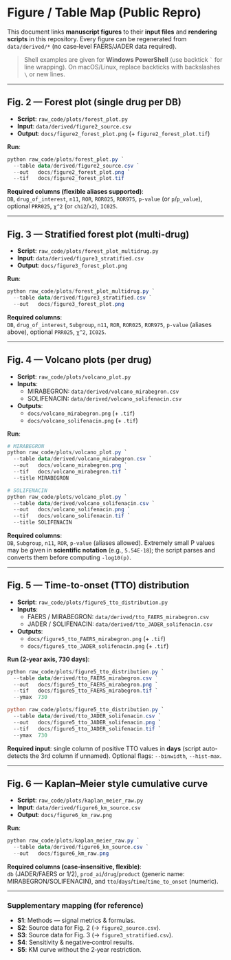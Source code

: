 # Figure / Table Map (Public Repro)

This document links **manuscript figures** to their **input files** and **rendering scripts** in this repository. Every figure can be regenerated from `data/derived/*` (no case‑level FAERS/JADER data required).

> Shell examples are given for **Windows PowerShell** (use backtick `` ` `` for line wrapping). On macOS/Linux, replace backticks with backslashes `\` or new lines.

---

## Fig. 2 — Forest plot (single drug per DB)

- **Script**: `raw_code/plots/forest_plot.py`
- **Input**: `data/derived/figure2_source.csv`
- **Output**: `docs/figure2_forest_plot.png` (+ `figure2_forest_plot.tif`)

**Run**:
```powershell
python raw_code/plots/forest_plot.py `
  --table data/derived/figure2_source.csv `
  --out   docs/figure2_forest_plot.png `
  --tif   docs/figure2_forest_plot.tif
```

**Required columns (flexible aliases supported)**:  
`DB`, `drug_of_interest`, `n11`, `ROR`, `ROR025`, `ROR975`, `p-value` (or `p`/`p_value`), optional `PRR025`, `χ^2` (or `chi2`/`x2`), `IC025`.

---

## Fig. 3 — Stratified forest plot (multi-drug)

- **Script**: `raw_code/plots/forest_plot_multidrug.py`
- **Input**: `data/derived/figure3_stratified.csv`
- **Output**: `docs/figure3_forest_plot.png`

**Run**:
```powershell
python raw_code/plots/forest_plot_multidrug.py `
  --table data/derived/figure3_stratified.csv `
  --out   docs/figure3_forest_plot.png
```

**Required columns**:  
`DB`, `drug_of_interest`, `Subgroup`, `n11`, `ROR`, `ROR025`, `ROR975`, `p-value` (aliases above), optional `PRR025`, `χ^2`, `IC025`.

---

## Fig. 4 — Volcano plots (per drug)

- **Script**: `raw_code/plots/volcano_plot.py`
- **Inputs**:  
  - MIRABEGRON: `data/derived/volcano_mirabegron.csv`  
  - SOLIFENACIN: `data/derived/volcano_solifenacin.csv`
- **Outputs**:  
  - `docs/volcano_mirabegron.png` (+ `.tif`)  
  - `docs/volcano_solifenacin.png` (+ `.tif`)

**Run**:
```powershell
# MIRABEGRON
python raw_code/plots/volcano_plot.py `
  --table data/derived/volcano_mirabegron.csv `
  --out   docs/volcano_mirabegron.png `
  --tif   docs/volcano_mirabegron.tif `
  --title MIRABEGRON

# SOLIFENACIN
python raw_code/plots/volcano_plot.py `
  --table data/derived/volcano_solifenacin.csv `
  --out   docs/volcano_solifenacin.png `
  --tif   docs/volcano_solifenacin.tif `
  --title SOLIFENACIN
```

**Required columns**:  
`DB`, `Subgroup`, `n11`, `ROR`, `p-value` (aliases allowed). Extremely small P values may be given in **scientific notation** (e.g., `5.54E-18`); the script parses and converts them before computing `-log10(p)`.

---

## Fig. 5 — Time-to-onset (TTO) distribution

- **Script**: `raw_code/plots/figure5_tto_distribution.py`
- **Inputs**:  
  - FAERS / MIRABEGRON: `data/derived/tto_FAERS_mirabegron.csv`  
  - JADER / SOLIFENACIN: `data/derived/tto_JADER_solifenacin.csv`
- **Outputs**:  
  - `docs/figure5_tto_FAERS_mirabegron.png` (+ `.tif`)  
  - `docs/figure5_tto_JADER_solifenacin.png` (+ `.tif`)

**Run (2‑year axis, 730 days)**:
```powershell
python raw_code/plots/figure5_tto_distribution.py `
  --table data/derived/tto_FAERS_mirabegron.csv `
  --out   docs/figure5_tto_FAERS_mirabegron.png `
  --tif   docs/figure5_tto_FAERS_mirabegron.tif `
  --ymax  730

python raw_code/plots/figure5_tto_distribution.py `
  --table data/derived/tto_JADER_solifenacin.csv `
  --out   docs/figure5_tto_JADER_solifenacin.png `
  --tif   docs/figure5_tto_JADER_solifenacin.tif `
  --ymax  730
```

**Required input**: single column of positive TTO values in **days** (script auto-detects the 3rd column if unnamed). Optional flags: `--binwidth`, `--hist-max`.

---

## Fig. 6 — Kaplan–Meier style cumulative curve

- **Script**: `raw_code/plots/kaplan_meier_raw.py`
- **Input**: `data/derived/figure6_km_source.csv`
- **Output**: `docs/figure6_km_raw.png`

**Run**:
```powershell
python raw_code/plots/kaplan_meier_raw.py `
  --table data/derived/figure6_km_source.csv `
  --out   docs/figure6_km_raw.png
```

**Required columns (case‑insensitive, flexible)**:  
`db` (JADER/FAERS or 1/2), `prod_ai`/`drug`/`product` (generic name: MIRABEGRON/SOLIFENACIN), and `tto`/`days`/`time`/`time_to_onset` (numeric).

---

### Supplementary mapping (for reference)

- **S1**: Methods — signal metrics & formulas.  
- **S2**: Source data for Fig. 2 (→ `figure2_source.csv`).  
- **S3**: Source data for Fig. 3 (→ `figure3_stratified.csv`).  
- **S4**: Sensitivity & negative‑control results.  
- **S5**: KM curve without the 2‑year restriction.